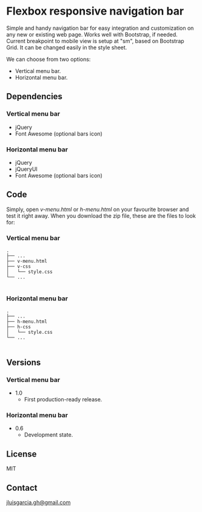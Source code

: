 # Flexbox responsive navigation bar

Simple and handy navigation bar for easy integration and customization on any new or existing web page. Works well with Bootstrap, if needed.
Current breakpoint to mobile view is setup at "sm", based on Bootstrap Grid. It can be changed easily in the style sheet.

We can choose from two options:

- Vertical menu bar.
- Horizontal menu bar.

## Dependencies

### Vertical menu bar

- jQuery
- Font Awesome (optional bars icon)

### Horizontal menu bar

- jQuery
- jQueryUI
- Font Awesome (optional bars icon)

## Code

Simply, open *v-menu.html* or *h-menu.html* on your favourite browser and test it right away.
When you download the zip file, these are the files to look for:

### Vertical menu bar

<pre>
<code>.
├── ...
├── v-menu.html             
├── v-css                    
│   └── style.css          
└── ...
</code>
</pre>

### Horizontal menu bar

<pre>
<code>.
├── ...
├── h-menu.html             
├── h-css                    
│   └── style.css          
└── ...
</code>
</pre>

## Versions

### Vertical menu bar

+ 1.0
  - First production-ready release.
  
### Horizontal menu bar

+ 0.6
  - Development state. 

## License

MIT

## Contact

jluisgarcia.gh@gmail.com
